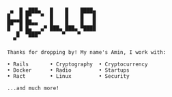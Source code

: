 ```
 ▄  █ ▄███▄   █    █    ████▄ 
█   █ █▀   ▀  █    █    █   █ 
██▀▀█ ██▄▄    █    █    █   █ 
█   █ █▄   ▄▀ ███▄ ███▄ ▀████ 
   █  ▀███▀       ▀    ▀      
  ▀                           

Thanks for dropping by! My name's Amin, I work with:

• Rails       • Cryptography  • Cryptocurrency
• Docker      • Radio         • Startups
• Ract        • Linux         • Security

...and much more!
```



<!--
**amingilani/amingilani** is a ✨ _special_ ✨ repository because its `README.md` (this file) appears on your GitHub profile.

Here are some ideas to get you started:

- 🔭 I’m currently working on ...
- 🌱 I’m currently learning ...
- 👯 I’m looking to collaborate on ...
- 🤔 I’m looking for help with ...
- 💬 Ask me about ...
- 📫 How to reach me: ...
- 😄 Pronouns: ...
- ⚡ Fun fact: ...
-->
